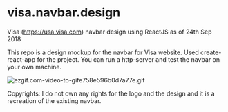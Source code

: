 # visa.navbar.design
Visa (https://usa.visa.com) navbar design using ReactJS as of 24th Sep 2018

This repo is a design mockup for the navbar for Visa website. Used create-react-app for the project.
You can run a http-server and test the navbar on your own machine.

![ezgif.com-video-to-gife758e596b0d7a77e.gif](https://s2.gifyu.com/images/ezgif.com-video-to-gife758e596b0d7a77e.gif)


Copyrights: I do not own any rights for the logo and the design and it is a recreation of the existing navbar.
